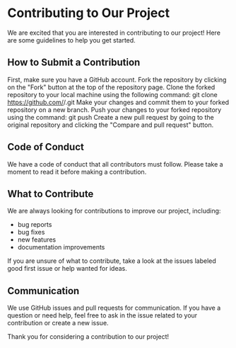 # Contributing to Our Project

We are excited that you are interested in contributing to our project! Here are some guidelines to help you get started.

## How to Submit a Contribution

First, make sure you have a GitHub account.
Fork the repository by clicking on the "Fork" button at the top of the repository page.
Clone the forked repository to your local machine using the following command: git clone https://github.com/<your-username>/<repository-name>.git
Make your changes and commit them to your forked repository on a new branch.
Push your changes to your forked repository using the command: git push
Create a new pull request by going to the original repository and clicking the "Compare and pull request" button.

## Code of Conduct

We have a code of conduct that all contributors must follow. Please take a moment to read it before making a contribution.

## What to Contribute

We are always looking for contributions to improve our project, including:

- bug reports
- bug fixes
- new features
- documentation improvements

If you are unsure of what to contribute, take a look at the issues labeled good first issue or help wanted for ideas.

## Communication

We use GitHub issues and pull requests for communication. If you have a question or need help, feel free to ask in the issue related to your contribution or create a new issue.

Thank you for considering a contribution to our project!
